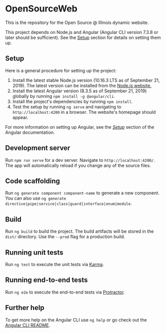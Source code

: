 # OpenSourceWeb #

This is the repository for the Open Source @ Illinois dynamic website.

This project depends on Node.js and Angular (Angular CLI version 7.3.8 or later should be sufficient).  See the [Setup](#Setup) section for details on setting them up.

## Setup ##

Here is a general procedure for setting up the project:

1. Install the latest stable Node.js version (10.16.3 LTS as of September 21, 2019).  The latest version can be installed from the [Node.js website.](https://nodejs.org/en/)
2. Install the latest Angular version (8.3.5 as of September 21, 2019) globally by running `npm install -g @angular/cli`.
3. Install the project's dependencies by running `npm install`.
4. Test the setup by running `ng serve` and navigating to `http://localhost:4200` in a browser.  The website's homepage should appear.

For more information on setting up Angular, see the [*Setup*](https://angular.io/guide/setup-local) section of the Angular documentation.

## Development server ##

Run `npm run serve` for a dev server. Navigate to `http://localhost:4200/`. The app will automatically reload if you change any of the source files.

## Code scaffolding ##

Run `ng generate component component-name` to generate a new component. You can also use `ng generate directive|pipe|service|class|guard|interface|enum|module`.

## Build ##

Run `ng build` to build the project. The build artifacts will be stored in the `dist/` directory. Use the `--prod` flag for a production build.

## Running unit tests ##

Run `ng test` to execute the unit tests via [Karma](https://karma-runner.github.io).

## Running end-to-end tests ##

Run `ng e2e` to execute the end-to-end tests via [Protractor](http://www.protractortest.org/).

## Further help ##

To get more help on the Angular CLI use `ng help` or go check out the [Angular CLI README](https://github.com/angular/angular-cli/blob/master/README.md).

